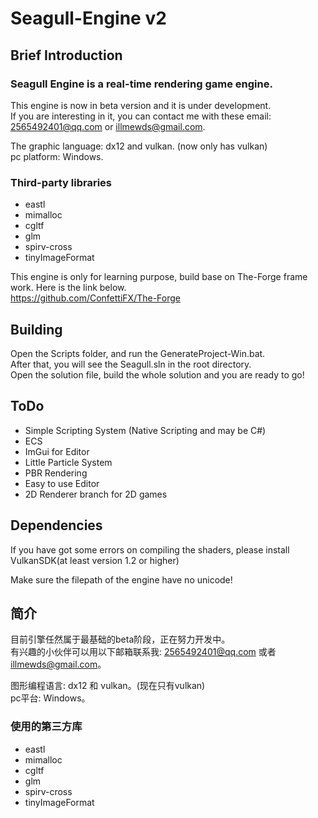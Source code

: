 # Seagull-Engine v2

## Brief Introduction

### Seagull Engine is a real-time rendering game engine.

This engine is now in beta version and it is under development.  
If you are interesting in it, you can contact me with these email: 2565492401@qq.com or illmewds@gmail.com.

The graphic language: dx12 and vulkan. (now only has vulkan)  
pc platform: Windows.  


### Third-party libraries

- eastl  
- mimalloc  
- cgltf  
- glm  
- spirv-cross  
- tinyImageFormat  

This engine is only for learning purpose, build base on The-Forge frame work. Here is the link below.  
https://github.com/ConfettiFX/The-Forge

## Building

Open the Scripts folder, and run the GenerateProject-Win.bat.  
After that, you will see the Seagull.sln in the root directory.  
Open the solution file, build the whole solution and you are ready to go!

## ToDo

- Simple Scripting System (Native Scripting and may be C#)  
- ECS  
- ImGui for Editor  
- Little Particle System  
- PBR Rendering  
- Easy to use Editor  
- 2D Renderer branch for 2D games

## Dependencies

If you have got some errors on compiling the shaders, please install VulkanSDK(at least version 1.2 or higher)

Make sure the filepath of the engine have no unicode!

## 简介

目前引擎任然属于最基础的beta阶段，正在努力开发中。  
有兴趣的小伙伴可以用以下邮箱联系我: 2565492401@qq.com 或者 illmewds@gmail.com。

图形编程语言: dx12 和 vulkan。(现在只有vulkan)  
pc平台: Windows。

### 使用的第三方库

- eastl  
- mimalloc  
- cgltf  
- glm  
- spirv-cross  
- tinyImageFormat  
